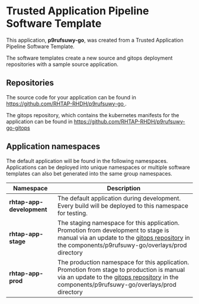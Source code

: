 # Trusted Application Pipeline Software Template

This application, **p9rufsuwy-go**, was created from a Trusted Application Pipeline Software Template.

The software templates create a new source and gitops deployment repositories with a sample source application. 

## Repositories

The source code for your application can be found in [https://github.com/RHTAP-RHDH/p9rufsuwy-go ](https://github.com/RHTAP-RHDH/p9rufsuwy-go ).
 
The gitops repository, which contains the kubernetes manifests for the application can be found in 
[https://github.com/RHTAP-RHDH/p9rufsuwy-go-gitops ](https://github.com/RHTAP-RHDH/p9rufsuwy-go-gitops ) 

## Application namespaces 

The default application will be found in the following namespaces. Applications can be deployed into unique namespaces or multiple software templates can also bet generated into the same group namespaces.  

|  Namespace   |  Description   |  
| -------- | -------- |   
| **rhtap-app-development** | The default application during development. Every build will be deployed to this namespace for testing. | 
| **rhtap-app-stage** | The staging namespace for this application. Promotion from development to stage is manual via an update to the [gitops repository](https://github.com/RHTAP-RHDH/p9rufsuwy-go-gitops ) in the components/p9rufsuwy-go/overlays/prod directory |  
| **rhtap-app-prod** | The production namespace for this application. Promotion from stage to production is manual via an update to the [gitops repository](https://github.com/RHTAP-RHDH/p9rufsuwy-go-gitops ) in the components/p9rufsuwy-go/overlays/prod directory | 